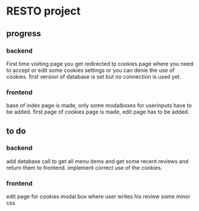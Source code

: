 # RESTO project

## progress

### backend

First time visiting page you get redirected to cookies page where you need to accept or edit some cookies settings or you can denie the use of cookies.
first version of database is set but no connection is used yet.

### frontend

base of index page is made, only some modalboxes for userinputs have to be added.
first page of cookies page is made, edit page has to be added.

## to do

### backend

add database call to get all menu items and get some recent reviews and return them to frontend.
implement correct use of the cookies.

### frontend

edit page for cookies
modal box where user writes his review
some minor css